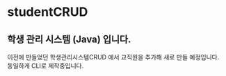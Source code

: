# studentCRUD
## 학생 관리 시스템 (Java) 입니다.

이전에 만들었던 학생관리시스템CRUD 에서 교직원을 추가해 새로 만들 예정입니다.
동일하게 CLI로 제작중입니다.
